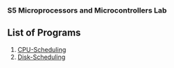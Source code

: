 ### S5 Microprocessors and Microcontrollers Lab

## List of Programs
1. [CPU-Scheduling](CpuSch.c)
2. [Disk-Scheduling](DiskSch.c)
